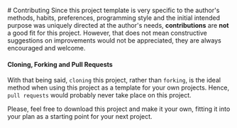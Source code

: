 #<i class="icon-fork"></i> Contributing
Since this project template is very specific to the author's methods, habits, preferences, programming style and the initial intended purpose was uniquely directed at the author's needs, **contributions** are **not** a good fit for this project.  However, that does not mean constructive suggestions on improvements would not be appreciated, they are always encouraged and welcome.

#### Cloning, Forking and Pull Requests
With that being said, `cloning` this project, rather than `forking`, is the ideal method when using this project as a template for your own projects.  Hence, `pull requests` would probably never take place on this project.   

<i class="icon-heart"></i> Please, feel free to download this project and make it your own, fitting it into your plan as a starting point for your next project.